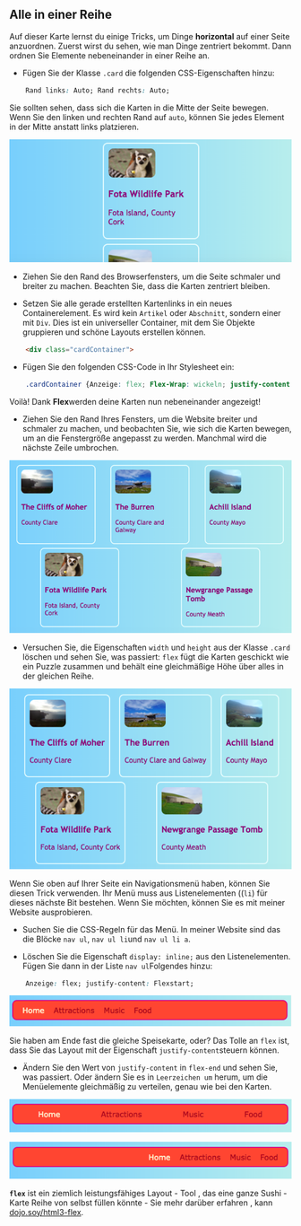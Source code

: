 ## Alle in einer Reihe

Auf dieser Karte lernst du einige Tricks, um Dinge **horizontal** auf einer Seite anzuordnen. Zuerst wirst du sehen, wie man Dinge zentriert bekommt. Dann ordnen Sie Elemente nebeneinander in einer Reihe an.

+ Fügen Sie der Klasse `.card` die folgenden CSS-Eigenschaften hinzu:

```css
    Rand links: Auto; Rand rechts: Auto;
```

Sie sollten sehen, dass sich die Karten in die Mitte der Seite bewegen. Wenn Sie den linken und rechten Rand auf `auto`, können Sie jedes Element in der Mitte anstatt links platzieren.

![Die Karten erscheinen in der Mitte statt links](images/marginAuto.png)

+ Ziehen Sie den Rand des Browserfensters, um die Seite schmaler und breiter zu machen. Beachten Sie, dass die Karten zentriert bleiben.

+ Setzen Sie alle gerade erstellten Kartenlinks in ein neues Containerelement. Es wird kein `Artikel` oder `Abschnitt`, sondern einer mit `Div`. Dies ist ein universeller Container, mit dem Sie Objekte gruppieren und schöne Layouts erstellen können.

```html
    <div class="cardContainer">
```

+ Fügen Sie den folgenden CSS-Code in Ihr Stylesheet ein:

```css
    .cardContainer {Anzeige: flex; Flex-Wrap: wickeln; justify-content: räumlicher Raum; Auffüllen: 10px; }
```

Voilà! Dank **Flex**werden deine Karten nun nebeneinander angezeigt!

+ Ziehen Sie den Rand Ihres Fensters, um die Website breiter und schmaler zu machen, und beobachten Sie, wie sich die Karten bewegen, um an die Fenstergröße angepasst zu werden. Manchmal wird die nächste Zeile umbrochen.

![Die Karten sind in zwei Reihen angeordnet, die gleichmäßig auf die Browserbreite verteilt sind](images/flexSideBySide.png)

+ Versuchen Sie, die Eigenschaften `width` und `height` aus der Klasse `.card` löschen und sehen Sie, was passiert: `flex` fügt die Karten geschickt wie ein Puzzle zusammen und behält eine gleichmäßige Höhe über alles in der gleichen Reihe.

![Karten nebeneinander mit automatischer Breite angeordnet](images/flexAutoWidths.png)

Wenn Sie oben auf Ihrer Seite ein Navigationsmenü haben, können Sie diesen Trick verwenden. Ihr Menü muss aus Listenelementen ((`li`) für dieses nächste Bit bestehen. Wenn Sie möchten, können Sie es mit meiner Website ausprobieren.

+ Suchen Sie die CSS-Regeln für das Menü. In meiner Website sind das die Blöcke `nav ul`, `nav ul li`und `nav ul li a`.

+ Löschen Sie die Eigenschaft `display: inline;` aus den Listenelementen. Fügen Sie dann in der Liste `nav ul`Folgendes hinzu:

```css
    Anzeige: flex; justify-content: Flexstart;
```

![Menü mit Elementen, die nach links ausgerichtet sind](images/flexMenuStart.png)

Sie haben am Ende fast die gleiche Speisekarte, oder? Das Tolle an `flex` ist, dass Sie das Layout mit der Eigenschaft `justify-content`steuern können.

+ Ändern Sie den Wert von `justify-content` in `flex-end` und sehen Sie, was passiert. Oder ändern Sie es in `Leerzeichen um` herum, um die Menüelemente gleichmäßig zu verteilen, genau wie bei den Karten.

![Menü mit gleichmäßig verteilten Objekten](images/flexMenuSpace.png)

![Menü mit Elementen, die nach rechts ausgerichtet sind](images/flexMenuEnd.png)

**`flex`** ist ein ziemlich leistungsfähiges Layout - Tool , das eine ganze Sushi - Karte Reihe von selbst füllen könnte - Sie mehr darüber erfahren , kann [dojo.soy/html3-flex](http://dojo.soy/html3-flex).